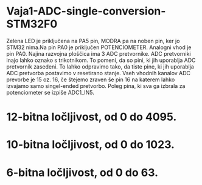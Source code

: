 # Vaja1-ADC-single-conversion-STM32F0
Zelena LED je priključena na PA5 pin, MODRA pa na noben pin, ker jo STM32 nima.Na pin PA0 je priključen POTENCIOMETER.
Analogni vhod je pin PA0.
Najina razvojna ploščica ima 3 ADC pretvornike.
ADC pretvorniki inajo lahko oznako s trikotnikom. To pomeni, da so pini, ki jih uporablja ADC pretvornik zasedeni.
To lahko odpravimo tako, da tiste pine, ki jih uporablja ADC pretvorba postavimo v resetirano stanje.
Vseh vhodnih kanalov ADC prevorbe je 15 oz. 16, če štejemo zraven še pin 16 na katerem lahko izvajamo samo singel-ended pretvorbo.
Poleg pina, ki sva ga izbrala za potenciometer se izpiše ADC1_IN5.
# 12-bitna ločljivost, od 0 do 4095.
# 10-bitna ločljivost, od 0 do 1023.
# 6-bitna ločljivost, od 0 do 63.
